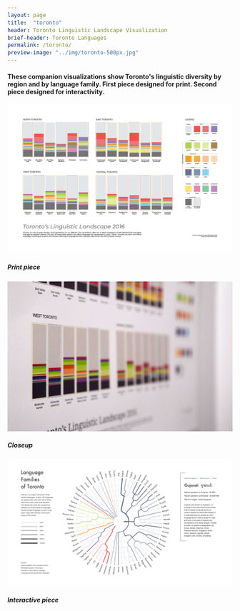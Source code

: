 ```yaml
---
layout: page
title:  "toronto"
header: Toronto Linguistic Landscape Visualization
brief-header: Toronto Languages
permalink: /toronto/
preview-image: "../img/toronto-500px.jpg"
---
```


#### These companion visualizations show Toronto's linguistic diversity by region and by language family. First piece designed for print. Second piece designed for interactivity.

![Toronto Linguistic Landscape](../img/toronto-final-1600px.jpg)

##### Print piece

![Toronto Linguistic Landscape Closeup](../img/toronto2.jpg)

##### Closeup

![Gujarati](../img/toronto-gujarati.jpg)

##### Interactive piece
